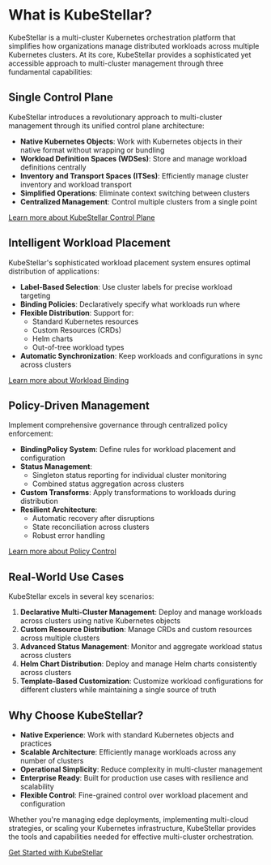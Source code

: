 # What is KubeStellar?

KubeStellar is a multi-cluster Kubernetes orchestration platform that simplifies how organizations manage distributed workloads across multiple Kubernetes clusters. At its core, KubeStellar provides a sophisticated yet accessible approach to multi-cluster management through three fundamental capabilities:

## Single Control Plane

KubeStellar introduces a revolutionary approach to multi-cluster management through its unified control plane architecture:

- **Native Kubernetes Objects**: Work with Kubernetes objects in their native format without wrapping or bundling
- **Workload Definition Spaces (WDSes)**: Store and manage workload definitions centrally
- **Inventory and Transport Spaces (ITSes)**: Efficiently manage cluster inventory and workload transport
- **Simplified Operations**: Eliminate context switching between clusters
- **Centralized Management**: Control multiple clusters from a single point

[Learn more about KubeStellar Control Plane](architecture.md)

## Intelligent Workload Placement

KubeStellar's sophisticated workload placement system ensures optimal distribution of applications:

- **Label-Based Selection**: Use cluster labels for precise workload targeting
- **Binding Policies**: Declaratively specify what workloads run where
- **Flexible Distribution**: Support for:
  - Standard Kubernetes resources
  - Custom Resources (CRDs)
  - Helm charts
  - Out-of-tree workload types
- **Automatic Synchronization**: Keep workloads and configurations in sync across clusters

[Learn more about Workload Binding](binding.md)

## Policy-Driven Management

Implement comprehensive governance through centralized policy enforcement:

- **BindingPolicy System**: Define rules for workload placement and configuration
- **Status Management**: 
  - Singleton status reporting for individual cluster monitoring
  - Combined status aggregation across clusters
- **Custom Transforms**: Apply transformations to workloads during distribution
- **Resilient Architecture**: 
  - Automatic recovery after disruptions
  - State reconciliation across clusters
  - Robust error handling

[Learn more about Policy Control](control.md)

## Real-World Use Cases

KubeStellar excels in several key scenarios:

1. **Declarative Multi-Cluster Management**: Deploy and manage workloads across clusters using native Kubernetes objects
2. **Custom Resource Distribution**: Manage CRDs and custom resources across multiple clusters
3. **Advanced Status Management**: Monitor and aggregate workload status across clusters
4. **Helm Chart Distribution**: Deploy and manage Helm charts consistently across clusters
5. **Template-Based Customization**: Customize workload configurations for different clusters while maintaining a single source of truth

## Why Choose KubeStellar?

- **Native Experience**: Work with standard Kubernetes objects and practices
- **Scalable Architecture**: Efficiently manage workloads across any number of clusters
- **Operational Simplicity**: Reduce complexity in multi-cluster management
- **Enterprise Ready**: Built for production use cases with resilience and scalability
- **Flexible Control**: Fine-grained control over workload placement and configuration

Whether you're managing edge deployments, implementing multi-cloud strategies, or scaling your Kubernetes infrastructure, KubeStellar provides the tools and capabilities needed for effective multi-cluster orchestration.

[Get Started with KubeStellar](get-started.md)